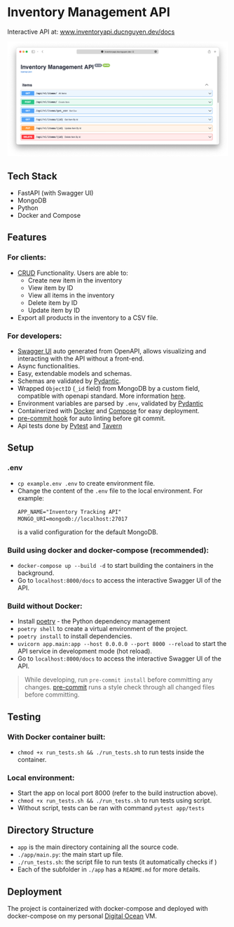 # Inventory Management API

Interactive API at: www.inventoryapi.ducnguyen.dev/docs

<p align="center">
    <img src="./docs/demo_swaggerUI.png" />
</p>

## Tech Stack
+ FastAPI (with Swagger UI)
+ MongoDB
+ Python
+ Docker and Compose

## Features

### For clients:
+ [CRUD](https://en.wikipedia.org/wiki/Create,_read,_update_and_delete) Functionality. Users are able to:
  + Create new item in the inventory
  + View item by ID
  + View all items in the inventory
  + Delete item by ID
  + Update item by ID
+ Export all products in the inventory to a CSV file.

### For developers:
+ [Swagger UI](https://swagger.io/tools/swagger-ui) auto generated from OpenAPI, allows visualizing and interacting with the API without a front-end.
+ Async functionalities.
+ Easy, extendable models and schemas.
+ Schemas are validated by [Pydantic](https://pydantic-docs.helpmanual.io/).
+ Wrapped `ObjectID` (`_id` field) from MongoDB by a custom field, compatible with openapi standard. More information [here](https://github.com/tiangolo/fastapi/issues/1515).
+ Environment variables are parsed by `.env`, validated by [Pydantic](https://pydantic-docs.helpmanual.io/)
+ Containerized with [Docker](https://www.docker.com/) and [Compose](https://docs.docker.com/compose/) for easy deployment.
+ [pre-commit hook](https://pre-commit.com/) for auto linting before git commit.
+ Api tests done by [Pytest](https://docs.pytest.org/) and [Tavern](https://taverntesting.github.io)


## Setup

### .env
+ `cp example.env .env` to create environment file.
+ Change the content of the `.env` file to the local environment. For example:
    ```
    APP_NAME="Inventory Tracking API"
    MONGO_URI=mongodb://localhost:27017
    ```
    is a valid configuration for the default MongoDB.

### Build using docker and docker-compose (recommended):

+ `docker-compose up --build -d` to start building the containers in the background.
+ Go to `localhost:8000/docs` to access the interactive Swagger UI of the API.

### Build without Docker:

+ Install [poetry](https://python-poetry.org/) - the Python dependency management
+ `poetry shell` to create a virtual environment of the project.
+ `poetry install` to install dependencies.
+ `uvicorn app.main:app --host 0.0.0.0 --port 8000 --reload` to start the API service in development mode (hot reload).
+ Go to `localhost:8000/docs` to access the interactive Swagger UI of the API.

> While developing, run `pre-commit install` before committing any changes. [pre-commit](https://pre-commit.com/) runs a style check through all changed files before committing.

## Testing

### With Docker container built:
+ `chmod +x run_tests.sh && ./run_tests.sh` to run tests inside the container.
### Local environment:
+ Start the app on local port 8000 (refer to the build instruction above).
+ `chmod +x run_tests.sh && ./run_tests.sh` to run tests using script.
+ Without script, tests can be ran with command `pytest app/tests`

## Directory Structure
+ `app` is the main directory containing all the source code.
+ `./app/main.py`: the main start up file.
+ `./run_tests.sh`: the script file to run tests (it automatically checks if )
+ Each of the subfolder in `./app` has a `README.md` for more details.

## Deployment
The project is containerized with docker-compose and deployed with docker-compose on my personal [Digital Ocean](https://www.digitalocean.com/) VM.
